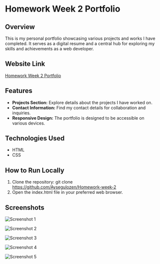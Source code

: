 # Homework Week 2 Portfolio

## Overview

This is my personal portfolio showcasing various projects and works I have completed. It serves as a digital resume and a central hub for exploring my skills and achievements as a web developer.

## Website Link

[Homework Week 2 Portfolio](https://aysegulozen.github.io/Homework-week-2/)

## Features

- **Projects Section:** Explore details about the projects I have worked on.
- **Contact Information:** Find my contact details for collaboration and inquiries.
- **Responsive Design:** The portfolio is designed to be accessible on various devices.

## Technologies Used

- HTML
- CSS

## How to Run Locally

1. Clone the repository:
   git clone https://github.com/Aysegulozen/Homework-week-2
2. Open the index.html file in your preferred web browser.

## Screenshots

![Screenshot 1](assets/Screenshot1.png)

![Screenshot 2](assets/Screenshot2.png)

![Screenshot 3](assets/Screenshot3.png)

![Screenshot 4](assets/Screenshot4.png)

![Screenshot 5](assets/Screenshot5.png)
